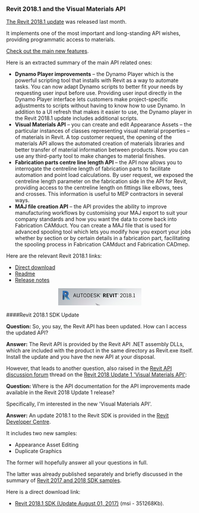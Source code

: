 <head>
<meta http-equiv="Content-Type" content="text/html; charset=utf-8">
<link rel="stylesheet" type="text/css" href="bc.css">
<!--
<script src="run_prettify.js" type="text/javascript"></script>
<script src="https://google-code-prettify.googlecode.com/svn/loader/run_prettify.js" type="text/javascript"></script>
-->
<script src="https://cdn.rawgit.com/google/code-prettify/master/loader/run_prettify.js" type="text/javascript"></script>
</head>

<!---

- 13232905 [Revit 2018 Update 1 'Visual Materials API']
  https://forums.autodesk.com/t5/revit-api-forum/revit-2018-update-1-visual-materials-api/m-p/7260170

#RevitAPI @AutodeskRevit #bim #dynamobim @AutodeskForge 
@AutodeskRevit #bim #dynamobim @AutodeskForge 
#RevitAPI @AutodeskRevit #bim #dynamobim @AutodeskForge #ForgeDevCon 
BIM360 hackathon, AppStore and webinar recording #RevitAPI @AutodeskRevit @AutodeskForge #ForgeDevCon http://bit.ly/clouddockevents

&ndash; ...

--->

### Revit 2018.1 and the Visual Materials API

[The Revit 2018.1 update](http://blogs.autodesk.com/revit/2017/07/12/revit-2018-1-update-now-available) was released last month.

It implements one of the most important and long-standing API wishes, providing programmatic access to materials.

[Check out the main new features](http://blogs.autodesk.com/revit/2017/07/12/revit-2018-1-update-now-available).

Here is an extracted summary of the main API related ones:

- <b>Dynamo Player improvements</b> &ndash; the Dynamo Player which is the powerful scripting tool that installs with Revit as a way to automate tasks. You can now adapt Dynamo scripts to better fit your needs by requesting user input before use. Providing user input directly in the Dynamo Player interface lets customers make project-specific adjustments to scripts without having to know how to use Dynamo.  In addition to a UI refresh that makes it easier to use, the Dynamo player in the Revit 2018.1 update includes  additional scripts.
- <b>Visual Materials API</b> &ndash; you can create and edit Appearance Assets &ndash; the particular instances of classes representing visual material properties &ndash; of materials in Revit. A top customer request, the opening of the materials API allows the automated creation of materials libraries and better transfer of material information between products. Now you can use any third-party tool to make changes to material finishes.
- <b>Fabrication parts centre line length API</b> &ndash; the API now allows you to interrogate the centreline length of fabrication parts to facilitate automation and point load calculations. By user request, we exposed the centreline length parameter on the fabrication side in the API for Revit, providing access to the centreline length on fittings like elbows, tees and crosses. This information is useful to MEP contractors in several ways.
- <b>MAJ file creation API</b> &ndash; the API provides the ability to improve manufacturing workflows by customising your MAJ export to suit your company standards and how you want the data to come back into Fabrication CAMduct. You can create a MAJ file that is used for advanced spooling tool which lets you modify how you export your jobs whether by section or by certain details in a fabrication part, facilitating the spooling process  in Fabrication CAMduct and Fabrication CADmep.

Here are the relevant Revit 2018.1 links:

- [Direct download](http://up.autodesk.com/2018/RVT/Autodesk_Revit_2018_1.exe)
- [Readme](http://up.autodesk.com/2018/RVT/Autodesk_Revit_2018_1_Readme.htm)
- [Release notes](http://revit.downloads.autodesk.com/download/2018_1_RVT/Docs/RelNotes/Autodesk_Revit_2018_1_ReleaseNotes.html)

<center>
<img src="img/revit_2018_1.png" alt="Revit 2018.1" width="224" />
</center>


####<a name="2"></a>Revit 2018.1 SDK Update

**Question:** So, you say, the Revit API has been updated.
How can I access the updated API?

**Answer:** The Revit API is provided by the Revit API .NET assembly DLLs, which are included with the product in the same directory as Revit.exe itself.
Install the update and you have the new API at your disposal.

However, that leads to another question, also raised in
the [Revit API discussion forum](http://forums.autodesk.com/t5/revit-api-forum/bd-p/160) thread 
on the [Revit 2018 Update 1 'Visual Materials API'](https://forums.autodesk.com/t5/revit-api-forum/revit-2018-update-1-visual-materials-api/m-p/7260170):

**Question:** Where is the API documentation for the API improvements made available in the Revit 2018 Update 1 release?

Specifically, I'm interested in the new 'Visual Materials API'.

**Answer:** An update 2018.1 to the Revit SDK is provided in
the [Revit Developer Centre](http://www.autodesk.com/developrevit).
 
It includes two new samples:
 
- Appearance Asset Editing
- Duplicate Graphics
 
The former will hopefully answer all your questions in full.
 
The latter was already published separately and briefly discussed in the summary
of [Revit 2017 and 2018 SDK samples](http://thebuildingcoder.typepad.com/blog/2017/05/revit-2017-and-2018-sdk-samples.html).

Here is a direct download link:

- [Revit 2018.1 SDK (Update August 01, 2017)](http://download.autodesk.com/us/revit-sdk/REVIT_2018_1_SDK.msi) (msi - 351268Kb).

